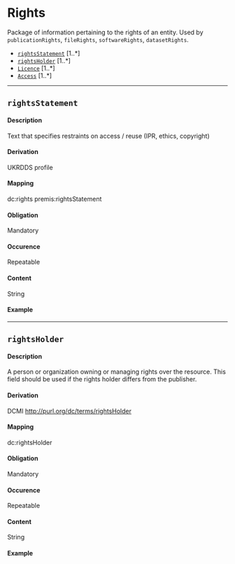 
# Rights
Package of information pertaining to the rights of an entity. Used by `publicationRights`, `fileRights`, `softwareRights`, `datasetRights`.


* [`rightsStatement`](#rightsstatement) [1..*]
* [`rightsHolder`](#rightsholder) [1..*]
* [`Licence`](https://github.com/JiscRDSS/rdss-canonical-data-model/blob/master/properties/Rights/licence.md) [1..*]
* [`Access`](https://github.com/JiscRDSS/rdss-canonical-data-model/blob/master/properties/Rights/access.md) [1..*]

-----------------------------------------


## `rightsStatement`  

#### Description
Text that specifies restraints on access / reuse (IPR, ethics, copyright)

#### Derivation
UKRDDS profile

#### Mapping
dc:rights
premis:rightsStatement

#### Obligation	
Mandatory

#### Occurence	
Repeatable

#### Content 
String

#### Example
-------------------------------------------

## `rightsHolder` 

#### Description
A person or organization owning or managing rights over the resource. This field should be used if the rights holder differs from the publisher.

#### Derivation
DCMI
http://purl.org/dc/terms/rightsHolder

#### Mapping
dc:rightsHolder

#### Obligation	
Mandatory

#### Occurence	
Repeatable

#### Content 
String

#### Example
